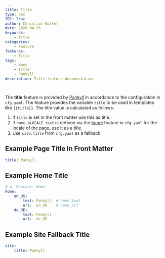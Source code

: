 ```yaml
---
title: Title
type: doc
TOC: True
author: Christian Külker
date: 2020-04-26
keywords:
    - Title
categories:
    - Feature
features:
    - Title
tags:
    - Home
    - Title
    - Pankyll
description: Title feature documentation

---
```


The **title** feature is provided by [Pankyll] in accordance to the
configuration in `cfg.yaml`. The feature provides the variable `title` to be
used in templates like `{{title}}`. The title value is calculated as follows:

1. If `title` is set in the front matter use this as title.
2. If `home.$LOCALE.text` is defined via the [home] feature in `cfg.yaml` for
   the locale of the page, use it as a title.
3. Use `site.title` from `cfg.yaml` as a fallback.

## Example Page Title In Front Matter

```yaml
title: Pankyll
```

## Example Home Title

```yaml
# 4. Feature: Home
home:
    en_US:
        text: Pankyll  # home_text
        url:  en_US    # home_url
    de_DE:
        text: Pankyll
        url:  de_DE

```
## Example Site Fallback Title

```yaml
site:
    title: Pankyll
```

[Home]: /en_US/Documentation/Features/home.html
[Pankyll]: https://www.pankyll.org/

